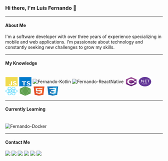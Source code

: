 ### Hi there, I'm Luis Fernando 👋

---

#### About Me
I'm a software developer with over three years of experience specializing in mobile and web applications. I'm passionate about technology and constantly seeking new challenges to grow my skills.

---

#### My Knowledge
<div style="display: inline-block"><br>
    <img align="center" alt="Fernando-JS" height="30" width="40" src="https://raw.githubusercontent.com/devicons/devicon/master/icons/javascript/javascript-plain.svg">
    <img align="center" alt="Fernando-TS" height="30" width="40" src="https://raw.githubusercontent.com/devicons/devicon/master/icons/typescript/typescript-plain.svg">
    <img align="center" alt="Fernando-Kotlin" height="30" width="40" src="https://cdn.jsdelivr.net/gh/devicons/devicon/icons/kotlin/kotlin-original.svg">
    <img align="center" alt="Fernando-ReactNative" height="30" width="40" src="https://cdn.jsdelivr.net/gh/devicons/devicon@latest/icons/android/android-original.svg">
    <img align="center" alt="Fernando-C#" height="30" width="40" src="https://raw.githubusercontent.com/devicons/devicon/master/icons/csharp/csharp-original.svg">
    <img align="center" alt="Fernando-DotNetCore" height="30" width="40" src="https://raw.githubusercontent.com/devicons/devicon/master/icons/dotnetcore/dotnetcore-original.svg">
    <img align="center" alt="Fernando-React" height="30" width="40" src="https://raw.githubusercontent.com/devicons/devicon/master/icons/react/react-original.svg">
    <img align="center" alt="Fernando-NODEJS" height="30" width="40" src="https://raw.githubusercontent.com/devicons/devicon/master/icons/nodejs/nodejs-plain.svg">
    <img align="center" alt="Fernando-HTML" height="30" width="40" src="https://raw.githubusercontent.com/devicons/devicon/master/icons/html5/html5-original.svg">
    <img align="center" alt="Fernando-CSS" height="30" width="40" src="https://raw.githubusercontent.com/devicons/devicon/master/icons/css3/css3-original.svg">
</div><br>

---

#### Currently Learning
<div style="display: inline-block"><br>
    <img align="center" alt="Fernando-Docker" height="30" width="40" src="https://cdn.jsdelivr.net/gh/devicons/devicon/icons/docker/docker-plain-wordmark.svg" />
</div>

---

#### Contact Me
<div>
    <a href="mailto:luisfernando_paganini@hotmail.com"><img src="https://img.shields.io/badge/Microsoft_Outlook-0078D4?style=for-the-badge&logo=microsoft-outlook&logoColor=white" target="_blank"></a>
    <a href="mailto:luisfernandopaganini2001@gmail.com"><img src="https://img.shields.io/badge/-Gmail-%23333?style=for-the-badge&logo=gmail&logoColor=white" target="_blank"></a>
    <a href="https://api.whatsapp.com/send?phone=5542999924806" target="_blank"><img src="https://img.shields.io/badge/WhatsApp-25D366?style=for-the-badge&logo=whatsapp&logoColor=white" target="_blank"></a>
    <a href="https://www.linkedin.com/in/luis-fernando-paganini-68763b1a9/" target="_blank"><img src="https://img.shields.io/badge/-LinkedIn-%230077B5?style=for-the-badge&logo=linkedin&logoColor=white" target="_blank"></a>
    <a href="https://www.facebook.com/luisfernando.paganini.9" target="_blank"><img src="https://img.shields.io/badge/Facebook-1877F2?style=for-the-badge&logo=facebook&logoColor=white" target="_blank"></a>
    <a href="https://www.instagram.com/luisfernando_paganini/" target="_blank"><img src="https://img.shields.io/badge/-Instagram-%23E4405F?style=for-the-badge&logo=instagram&logoColor=white" target="_blank"></a>
</div>
